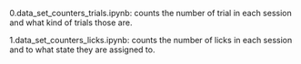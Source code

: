 0.data_set_counters_trials.ipynb: counts the number of trial in each session and what kind of trials those are. 

1.data_set_counters_licks.ipynb: counts the number of licks in each session and to what state they are assigned to. 
